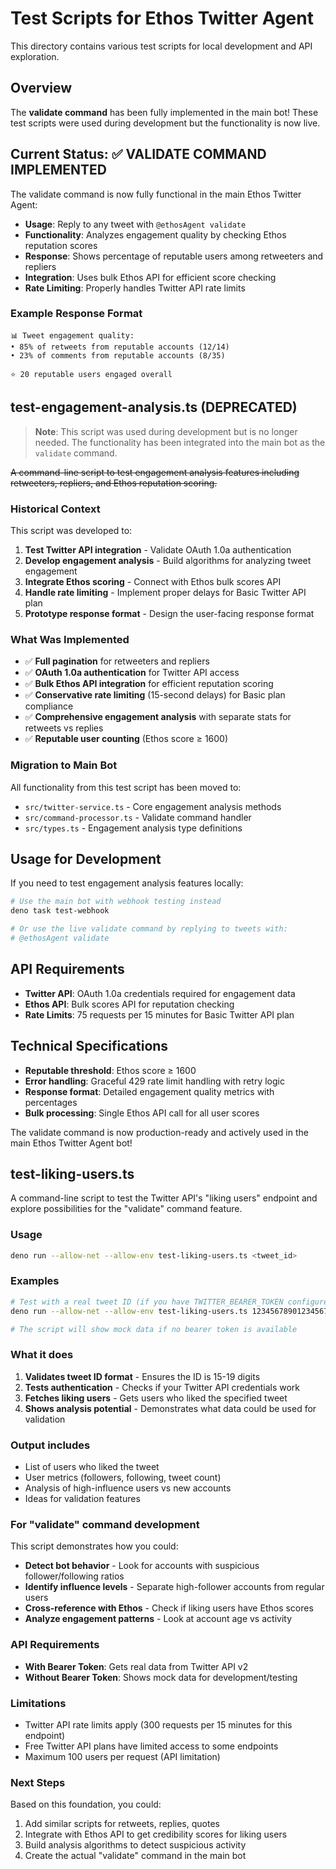 # Test Scripts for Ethos Twitter Agent

This directory contains various test scripts for local development and API exploration.

## Overview

The **validate command** has been fully implemented in the main bot! These test scripts were used during development but the functionality is now live.

## Current Status: ✅ VALIDATE COMMAND IMPLEMENTED

The validate command is now fully functional in the main Ethos Twitter Agent:

- **Usage**: Reply to any tweet with `@ethosAgent validate`
- **Functionality**: Analyzes engagement quality by checking Ethos reputation scores
- **Response**: Shows percentage of reputable users among retweeters and repliers
- **Integration**: Uses bulk Ethos API for efficient score checking
- **Rate Limiting**: Properly handles Twitter API rate limits

### Example Response Format

```
📊 Tweet engagement quality:
• 85% of retweets from reputable accounts (12/14)
• 23% of comments from reputable accounts (8/35)

⭐ 20 reputable users engaged overall
```

## test-engagement-analysis.ts (DEPRECATED)

> **Note**: This script was used during development but is no longer needed. The functionality has been integrated into the main bot as the `validate` command.

~~A command-line script to test engagement analysis features including retweeters, repliers, and Ethos reputation scoring.~~

### Historical Context

This script was developed to:
1. **Test Twitter API integration** - Validate OAuth 1.0a authentication
2. **Develop engagement analysis** - Build algorithms for analyzing tweet engagement
3. **Integrate Ethos scoring** - Connect with Ethos bulk scores API
4. **Handle rate limiting** - Implement proper delays for Basic Twitter API plan
5. **Prototype response format** - Design the user-facing response format

### What Was Implemented

- ✅ **Full pagination** for retweeters and repliers
- ✅ **OAuth 1.0a authentication** for Twitter API access
- ✅ **Bulk Ethos API integration** for efficient reputation scoring
- ✅ **Conservative rate limiting** (15-second delays) for Basic plan compliance
- ✅ **Comprehensive engagement analysis** with separate stats for retweets vs replies
- ✅ **Reputable user counting** (Ethos score ≥ 1600)

### Migration to Main Bot

All functionality from this test script has been moved to:
- `src/twitter-service.ts` - Core engagement analysis methods
- `src/command-processor.ts` - Validate command handler
- `src/types.ts` - Engagement analysis type definitions

## Usage for Development

If you need to test engagement analysis features locally:

```bash
# Use the main bot with webhook testing instead
deno task test-webhook

# Or use the live validate command by replying to tweets with:
# @ethosAgent validate
```

## API Requirements

- **Twitter API**: OAuth 1.0a credentials required for engagement data
- **Ethos API**: Bulk scores API for reputation checking
- **Rate Limits**: 75 requests per 15 minutes for Basic Twitter API plan

## Technical Specifications

- **Reputable threshold**: Ethos score ≥ 1600
- **Error handling**: Graceful 429 rate limit handling with retry logic
- **Response format**: Detailed engagement quality metrics with percentages
- **Bulk processing**: Single Ethos API call for all user scores

The validate command is now production-ready and actively used in the main Ethos Twitter Agent bot!

## test-liking-users.ts

A command-line script to test the Twitter API's "liking users" endpoint and explore possibilities for the "validate" command feature.

### Usage

```bash
deno run --allow-net --allow-env test-liking-users.ts <tweet_id>
```

### Examples

```bash
# Test with a real tweet ID (if you have TWITTER_BEARER_TOKEN configured)
deno run --allow-net --allow-env test-liking-users.ts 1234567890123456789

# The script will show mock data if no bearer token is available
```

### What it does

1. **Validates tweet ID format** - Ensures the ID is 15-19 digits
2. **Tests authentication** - Checks if your Twitter API credentials work
3. **Fetches liking users** - Gets users who liked the specified tweet
4. **Shows analysis potential** - Demonstrates what data could be used for validation

### Output includes

- List of users who liked the tweet
- User metrics (followers, following, tweet count)
- Analysis of high-influence users vs new accounts
- Ideas for validation features

### For "validate" command development

This script demonstrates how you could:
- **Detect bot behavior** - Look for accounts with suspicious follower/following ratios
- **Identify influence levels** - Separate high-follower accounts from regular users
- **Cross-reference with Ethos** - Check if liking users have Ethos scores
- **Analyze engagement patterns** - Look at account age vs activity

### API Requirements

- **With Bearer Token**: Gets real data from Twitter API v2
- **Without Bearer Token**: Shows mock data for development/testing

### Limitations

- Twitter API rate limits apply (300 requests per 15 minutes for this endpoint)
- Free Twitter API plans have limited access to some endpoints
- Maximum 100 users per request (API limitation)

### Next Steps

Based on this foundation, you could:
1. Add similar scripts for retweets, replies, quotes
2. Integrate with Ethos API to get credibility scores for liking users  
3. Build analysis algorithms to detect suspicious activity
4. Create the actual "validate" command in the main bot 